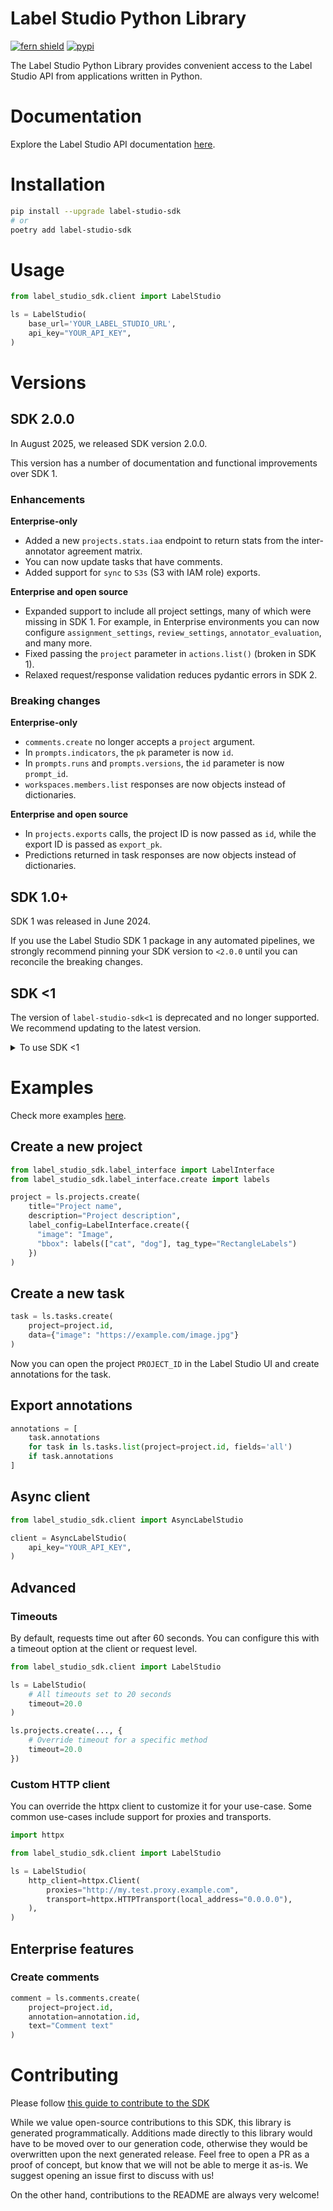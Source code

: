 # Label Studio Python Library

[![fern shield](https://img.shields.io/badge/%F0%9F%8C%BF-SDK%20generated%20by%20Fern-brightgreen)](https://github.com/fern-api/fern)
[![pypi](https://img.shields.io/pypi/v/label-studio-sdk.svg)](https://pypi.python.org/pypi/label-studio-sdk)

The Label Studio Python Library provides convenient access to the Label Studio API from applications written in Python.
<!-- End Title  -->

<!-- Outline -->


# Documentation
Explore the Label Studio API documentation [here](https://api.labelstud.io/).


# Installation

```sh
pip install --upgrade label-studio-sdk
# or
poetry add label-studio-sdk
```

# Usage

```python
from label_studio_sdk.client import LabelStudio

ls = LabelStudio(
    base_url='YOUR_LABEL_STUDIO_URL',  
    api_key="YOUR_API_KEY",
)
```

# Versions

## SDK 2.0.0

In August 2025, we released SDK version 2.0.0. 

This version has a number of documentation and functional improvements over SDK 1. 

### Enhancements 

**Enterprise-only**

- Added a new `projects.stats.iaa` endpoint to return stats from the inter-annotator agreement matrix. 
- You can now update tasks that have comments.
- Added support for `sync` to `S3s` (S3 with IAM role) exports.

**Enterprise and open source**

- Expanded support to include all project settings, many of which were missing in SDK 1. For example, in Enterprise environments you can now configure `assignment_settings`, `review_settings`, `annotator_evaluation`, and many more.
- Fixed passing the `project` parameter in `actions.list()` (broken in SDK 1). 
- Relaxed request/response validation reduces pydantic errors in SDK 2.

### Breaking changes

**Enterprise-only**

- `comments.create` no longer accepts a `project` argument.
- In `prompts.indicators`, the `pk` parameter is now `id`.
- In `prompts.runs` and `prompts.versions`, the `id` parameter is now `prompt_id`.
- `workspaces.members.list` responses are now objects instead of dictionaries.

**Enterprise and open source**

- In `projects.exports` calls, the project ID is now passed as `id`, while the export ID is passed as `export_pk`.
- Predictions returned in task responses are now objects instead of dictionaries. 

## SDK 1.0+

SDK 1 was released in June 2024. 

If you use the Label Studio SDK 1 package in any automated pipelines, we strongly recommend pinning your SDK version to `<2.0.0` until you can reconcile the breaking changes. 


## SDK <1

The version of `label-studio-sdk<1` is deprecated and no longer supported. We recommend updating to the latest version.

<details>

<summary> To use SDK <1 </summary>

If you still want to use the deprecated version, you can install it with `pip install "label-studio-sdk<1"`. 

OR You can find the branch with the old version by cloning the repository and checking out the branch as follows:

```sh
git clone https://github.com/HumanSignal/label-studio-sdk.git
cd label-studio-sdk
git fetch origin
git checkout release/0.0.34
```

OR you can change your import statements as follows:
```python
from label_studio_sdk import Client
from label_studio_sdk.data_manager import Filters, Column, Operator, Type
from label_studio_sdk._legacy import Project
```

</details>

# Examples

Check more examples [here](https://api.labelstud.io/).

## Create a new project

```python
from label_studio_sdk.label_interface import LabelInterface
from label_studio_sdk.label_interface.create import labels

project = ls.projects.create(
    title="Project name",
    description="Project description",
    label_config=LabelInterface.create({
      "image": "Image",
      "bbox": labels(["cat", "dog"], tag_type="RectangleLabels")
    })
)
```

## Create a new task
    
```python
task = ls.tasks.create(
    project=project.id,
    data={"image": "https://example.com/image.jpg"}
)
```
Now you can open the project `PROJECT_ID` in the Label Studio UI and create annotations for the task.

## Export annotations

```python
annotations = [
    task.annotations
    for task in ls.tasks.list(project=project.id, fields='all')
    if task.annotations
]
```


## Async client

```python
from label_studio_sdk.client import AsyncLabelStudio

client = AsyncLabelStudio(
    api_key="YOUR_API_KEY",
)
```

## Advanced

### Timeouts
By default, requests time out after 60 seconds. You can configure this with a 
timeout option at the client or request level.

```python
from label_studio_sdk.client import LabelStudio

ls = LabelStudio(
    # All timeouts set to 20 seconds
    timeout=20.0
)

ls.projects.create(..., {
    # Override timeout for a specific method
    timeout=20.0
})
```

### Custom HTTP client
You can override the httpx client to customize it for your use-case. Some common use-cases 
include support for proxies and transports.

```python
import httpx

from label_studio_sdk.client import LabelStudio

ls = LabelStudio(
    http_client=httpx.Client(
        proxies="http://my.test.proxy.example.com",
        transport=httpx.HTTPTransport(local_address="0.0.0.0"),
    ),
)
```

## Enterprise features

### Create comments
    
```python
comment = ls.comments.create(
    project=project.id,
    annotation=annotation.id,
    text="Comment text"
)
```

<!-- Begin Contributing, generated by Fern  -->
# Contributing

Please follow [this guide to contribute to the SDK](https://github.com/HumanSignal/label-studio-client-generator?tab=readme-ov-file#how-to-contribute)

While we value open-source contributions to this SDK, this library is generated programmatically. 
Additions made directly to this library would have to be moved over to our generation code, 
otherwise they would be overwritten upon the next generated release. Feel free to open a PR as
 a proof of concept, but know that we will not be able to merge it as-is. We suggest opening 
an issue first to discuss with us!

On the other hand, contributions to the README are always very welcome!
<!-- End Contributing  -->

